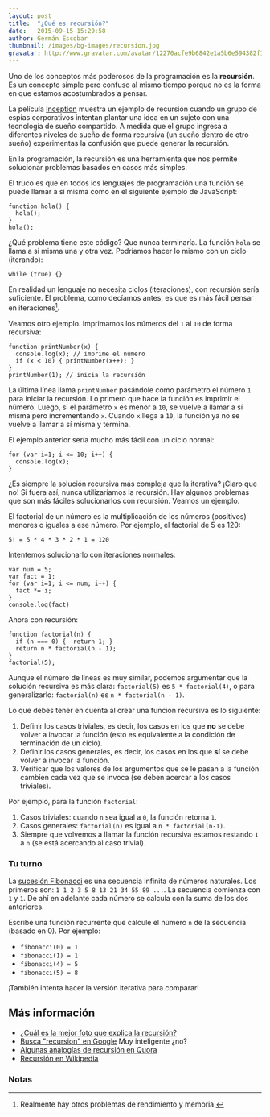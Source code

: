 ```yaml
---
layout: post
title:  "¿Qué es recursión?"
date:   2015-09-15 15:29:58
author: Germán Escobar
thumbnail: /images/bg-images/recursion.jpg
gravatar: http://www.gravatar.com/avatar/12270acfe9b6842e1a5b6e594382f149.jpg?s=80
---
```


Uno de los conceptos más poderosos de la programación es la **recursión**. Es un concepto simple pero confuso al mismo tiempo porque no es la forma en que estamos acostumbrados a pensar.

La película <a href="http://www.imdb.com/title/tt1375666/" target="_blank">Inception</a> muestra un ejemplo de recursión cuando un grupo de espías corporativos intentan plantar una idea en un sujeto con una tecnología de sueño compartido. A medida que el grupo ingresa a diferentes niveles de sueño de forma recursiva (un sueño dentro de otro sueño) experimentas la confusión que puede generar la recursión.

En la programación, la recursión es una herramienta que nos permite solucionar problemas basados en casos más simples.

El truco es que en todos los lenguajes de programación una función se puede llamar a sí misma como en el siguiente ejemplo de JavaScript:

<pre><code class="overflow javascript">function hola() {
  hola();
}
hola();</code></pre>

¿Qué problema tiene este código? Que nunca terminaría. La función `hola` se llama a si misma una y otra vez. Podríamos hacer lo mismo con un ciclo (iterando):

<pre><code class="overflow javascript">while (true) {}</code></pre>

En realidad un lenguaje no necesita ciclos (iteraciones), con recursión sería suficiente. El problema, como decíamos antes, es que es más fácil pensar en iteraciones[^1].

Veamos otro ejemplo. Imprimamos los números del `1` al `10` de forma recursiva:

<pre><code class="overflow javascript">function printNumber(x) {
  console.log(x); // imprime el número
  if (x < 10) { printNumber(x++); }
}
printNumber(1); // inicia la recursión</code></pre>

La última línea llama `printNumber` pasándole como parámetro el número `1` para iniciar la recursión. Lo primero que hace la función es imprimir el número. Luego, si el parámetro `x` es menor a `10`, se vuelve a llamar a sí misma pero incrementando `x`. Cuando `x` llega a `10`, la función ya no se vuelve a llamar a sí misma y termina.

El ejemplo anterior sería mucho más fácil con un ciclo normal:

<pre><code class="overflow javascript">for (var i=1; i <= 10; i++) {
  console.log(x);
}</code></pre>

¿Es siempre la solución recursiva más compleja que la iterativa? ¡Claro que no! Si fuera así, nunca utilizaríamos la recursión. Hay algunos problemas que son más fáciles solucionarlos con recursión. Veamos un ejemplo.

El factorial de un número es la multiplicación de los números (positivos) menores o iguales a ese número. Por ejemplo, el factorial de 5 es 120:

<pre><code class="overflow shell">5! = 5 * 4 * 3 * 2 * 1 = 120</code></pre>

Intentemos solucionarlo con iteraciones normales:

<pre><code class="overflow javascript">var num = 5;
var fact = 1;
for (var i=1; i <= num; i++) {
  fact *= i;
}
console.log(fact)</code></pre>

Ahora con recursión:

<pre><code class="overflow javascript">function factorial(n) {
  if (n === 0) {  return 1; }
  return n * factorial(n - 1);
}
factorial(5);</code></pre>

Aunque el número de líneas es muy similar, podemos argumentar que la solución recursiva es más clara: `factorial(5)` es `5 * factorial(4)`, o para generalizarlo: `factorial(n)` es `n * factorial(n - 1)`.

Lo que debes tener en cuenta al crear una función recursiva es lo siguiente:

1. Definir los casos triviales, es decir, los casos en los que **no** se debe volver a invocar la función (esto es equivalente a la condición de terminación de un ciclo).
2. Definir los casos generales, es decir, los casos en los que **sí** se debe volver a invocar la función.
3. Verificar que los valores de los argumentos que se le pasan a la función cambien cada vez que se invoca (se deben acercar a los casos triviales).

Por ejemplo, para la función `factorial`:

1. Casos triviales: cuando `n` sea igual a `0`, la función retorna `1`.
2. Casos generales: `factorial(n)` es igual a `n * factorial(n-1)`.
3. Siempre que volvemos a llamar la función recursiva estamos restando `1` a `n` (se está acercando al caso trivial).

<div class="well">
  <h3>Tu turno</h3>

  <p>La <a href="https://es.wikipedia.org/wiki/Sucesi%C3%B3n_de_Fibonacci" target="_blank">sucesión Fibonacci</a> es una secuencia infinita de números naturales. Los primeros son: <code>1 1 2 3 5 8 13 21 34 55 89 ...</code>. La secuencia comienza con <code>1</code> y <code>1</code>. De ahí en adelante cada número se calcula con la suma de los dos anteriores.</p>

  <p>Escribe una función recurrente que calcule el número <code>n</code> de la secuencia (basado en 0). Por ejemplo:</p>

  <ul>
    <li><code>fibonacci(0) = 1</code></li>
    <li><code>fibonacci(1) = 1</code></li>
    <li><code>fibonacci(4) = 5</code></li>
    <li><code>fibonacci(5) = 8</code></li>
  </ul>

  <p>¡También intenta hacer la versión iterativa para comparar!</p>
</div>

## Más información

* [¿Cuál es la mejor foto que explica la recursión?](https://www.quora.com/What-is-the-best-photo-that-explains-recursion)
* [Busca "recursion" en Google](https://www.google.com/webhp?sourceid=chrome-instant&ion=1&espv=2&ie=UTF-8#q=recursion) Muy inteligente ¿no?
* [Algunas analogías de recursión en Quora](https://www.quora.com/What-are-some-of-the-best-analogies-you-came-across-that-explains-the-recursion-in-Computer-Science)
* [Recursión en Wikipedia](https://es.wikipedia.org/wiki/Algoritmo_recursivo)

### Notas

[^1]: Realmente hay otros problemas de rendimiento y memoria.
